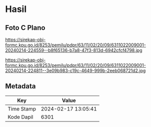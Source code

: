 # Hasil

## Foto C Plano

https://sirekap-obj-formc.kpu.go.id/8253/pemilu/pdpr/63/11/02/20/09/6311022009001-20240214-224559--b8f65136-b7a8-47f3-813d-6942cfcf4798.jpg

https://sirekap-obj-formc.kpu.go.id/8253/pemilu/pdpr/63/11/02/20/09/6311022009001-20240214-224811--3e09b983-c19c-4649-999b-2eeb068721d2.jpg


## Metadata

| Key        | Value               |
| ---------- | ------------------- |
| Time Stamp | 2024-02-17 13:05:41 |
| Kode Dapil | 6301                |



